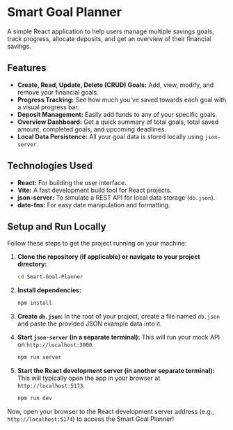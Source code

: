 # Smart Goal Planner 

A simple React application to help users manage multiple savings goals, track progress, allocate deposits, and get an overview of their financial savings.

## Features 

* **Create, Read, Update, Delete (CRUD) Goals:** Add, view, modify, and remove your financial goals.
* **Progress Tracking:** See how much you've saved towards each goal with a visual progress bar.
* **Deposit Management:** Easily add funds to any of your specific goals.
* **Overview Dashboard:** Get a quick summary of total goals, total saved amount, completed goals, and upcoming deadlines.
* **Local Data Persistence:** All your goal data is stored locally using `json-server`.

## Technologies Used 

* **React:** For building the user interface.
* **Vite:** A fast development build tool for React projects.
* **json-server:** To simulate a REST API for local data storage (`db.json`).
* **date-fns:** For easy date manipulation and formatting.

## Setup and Run Locally 

Follow these steps to get the project running on your machine:

1.  **Clone the repository (if applicable) or navigate to your project directory:**
    ```bash
    cd Smart-Goal-Planner
    ```

2.  **Install dependencies:**
    ```bash
    npm install
    ```

3.  **Create `db.json`:**
    In the root of your project, create a file named `db.json` and paste the provided JSON example data into it.

4.  **Start `json-server` (in a separate terminal):**
    This will run your mock API on `http://localhost:3000`.
    ```bash
    npm run server
    ```

5.  **Start the React development server (in another separate terminal):**
    This will typically open the app in your browser at `http://localhost:5173`.
    ```bash
    npm run dev
    ```

  

Now, open your browser to the React development server address (e.g., `http://localhost:5174`) to access the Smart Goal Planner!
